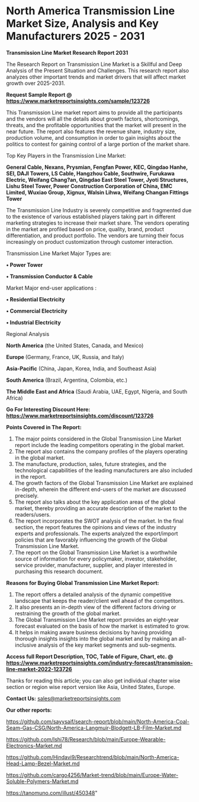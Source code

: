 # North America Transmission Line Market Size, Analysis and Key Manufacturers 2025 - 2031

<strong>Transmission Line Market Research Report 2031</strong>

The Research Report on Transmission Line Market is a Skillful and Deep Analysis of the Present Situation and Challenges. This research report also analyzes other important trends and market drivers that will affect market growth over 2025-2031.

<strong>Request Sample Report @ <a href=https://www.marketreportsinsights.com/sample/123726>https://www.marketreportsinsights.com/sample/123726</a></strong>

This Transmission Line market report aims to provide all the participants and the vendors will all the details about growth factors, shortcomings, threats, and the profitable opportunities that the market will present in the near future. The report also features the revenue share, industry size, production volume, and consumption in order to gain insights about the politics to contest for gaining control of a large portion of the market share.

Top Key Players in the Transmission Line Market:

<strong>General Cable, Nexans, Prysmian, Fengfan Power, KEC, Qingdao Hanhe, SEI, DAJI Towers, LS Cable, Hangzhou Cable, Southwire, Furukawa Electric, Weifang Chang?an, Qingdao East Steel Tower, Jyoti Structures, Lishu Steel Tower, Power Construction Corporation of China, EMC Limited, Wuxiao Group, Xignux, Walsin Lihwa, Weifang Changan Fittings Tower</strong>

The Transmission Line Industry is severely competitive and fragmented due to the existence of various established players taking part in different marketing strategies to increase their market share. The vendors operating in the market are profiled based on price, quality, brand, product differentiation, and product portfolio. The vendors are turning their focus increasingly on product customization through customer interaction.

Transmission Line Market Major Types are:

<strong>• Power Tower

• Transmission Conductor & Cable</strong>

Market Major end-user applications :

<strong>• Residential Electricity

• Commercial Electricity

• Industrial Electricity</strong>

Regional Analysis

</u><strong><b>North America</b></strong> (the United States, Canada, and Mexico)

<strong><b>Europe </b></strong>(Germany, France, UK, Russia, and Italy)

<strong><b>Asia-Pacific</b></strong> (China, Japan, Korea, India, and Southeast Asia)

<strong><b>South America</b></strong> (Brazil, Argentina, Colombia, etc.)

<strong><b>The Middle East and Africa</b></strong> (Saudi Arabia, UAE, Egypt, Nigeria, and South Africa)

<strong>Go For Interesting Discount Here: <a href=https://www.marketreportsinsights.com/discount/123726>https://www.marketreportsinsights.com/discount/123726</a></strong>

<strong>Points Covered in The Report:</strong>
<ol>
  <li>The major points considered in the Global Transmission Line Market report include the leading competitors operating in the global market.</li>
  <li>The report also contains the company profiles of the players operating in the global market.</li>
  <li>The manufacture, production, sales, future strategies, and the technological capabilities of the leading manufacturers are also included in the report.</li>
  <li>The growth factors of the Global Transmission Line Market are explained in-depth, wherein the different end-users of the market are discussed precisely.</li>
  <li>The report also talks about the key application areas of the global market, thereby providing an accurate description of the market to the readers/users.</li>
  <li>The report incorporates the SWOT analysis of the market. In the final section, the report features the opinions and views of the industry experts and professionals. The experts analyzed the export/import policies that are favorably influencing the growth of the Global Transmission Line Market.</li>
  <li>The report on the Global Transmission Line Market is a worthwhile source of information for every policymaker, investor, stakeholder, service provider, manufacturer, supplier, and player interested in purchasing this research document.</li>
</ol>
<strong>Reasons for Buying Global Transmission Line Market Report:</strong>

<ol>
  <li>The report offers a detailed analysis of the dynamic competitive landscape that keeps the reader/client well ahead of the competitors.</li>
  <li>It also presents an in-depth view of the different factors driving or restraining the growth of the global market.</li>
  <li>The Global Transmission Line Market report provides an eight-year forecast evaluated on the basis of how the market is estimated to grow.</li>
  <li>It helps in making aware business decisions by having providing thorough insights insights into the global market and by making an all-inclusive analysis of the key market segments and sub-segments.</li>
</ol>
<strong>Access full Report Description, TOC, Table of Figure, Chart, etc. @ <a href=https://www.marketreportsinsights.com/industry-forecast/transmission-line-market-2022-123726>https://www.marketreportsinsights.com/industry-forecast/transmission-line-market-2022-123726</a></strong>


Thanks for reading this article; you can also get individual chapter wise section or region wise report version like Asia, United States, Europe.

<strong>Contact Us:</strong>
sales@marketreportsinsights.com

<strong>Our other reports:</strong>

<a href=https://github.com/sayysaif/search-report/blob/main/North-America-Coal-Seam-Gas-CSG/North-America-Langmuir-Blodgett-LB-Film-Market.md>https://github.com/sayysaif/search-report/blob/main/North-America-Coal-Seam-Gas-CSG/North-America-Langmuir-Blodgett-LB-Film-Market.md</a>

<a href=https://github.com/Ishi78/Research/blob/main/Europe-Wearable-Electronics-Market.md>https://github.com/Ishi78/Research/blob/main/Europe-Wearable-Electronics-Market.md</a>

<a href=https://github.com/Hindavi9/Researchtrend/blob/main/North-America-Head-Lamp-Bezel-Market.md>https://github.com/Hindavi9/Researchtrend/blob/main/North-America-Head-Lamp-Bezel-Market.md</a>

<a href=https://github.com/cargo4256/Market-trend/blob/main/Europe-Water-Soluble-Polymers-Market.md>https://github.com/cargo4256/Market-trend/blob/main/Europe-Water-Soluble-Polymers-Market.md</a>

<a href=https://tanomuno.com/illust/450348>https://tanomuno.com/illust/450348</a>"
